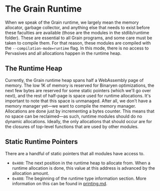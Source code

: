 # The Grain Runtime

When we speak of the Grain runtime, we largely mean the memory allocator, garbage collector, and anything else that needs to exist before these faculties are available (those are the modules in the stdlib/runtime folder). These are essential to all Grain programs, and some care must be taken to compile them. For that reason, these modules are compiled with the `--compilation-mode=runtime` flag. In this mode, there is no access to Pervasives and all allocations happen in the runtime heap.

## The Runtime Heap

Currently, the Grain runtime heap spans half a WebAssembly page of memory. The low 1K of memory is reserved for Binaryen optimizations, the next few bytes are reserved for some static pointers (which we'll go over next), and the rest of half-page is space used for runtime allocations. It's important to note that this space is unmanaged. After all, we don't have a memory manager yet—we want to compile the memory manager. Allocations are done just by incrementing a bytes counter. This means that no space can be reclaimed—as such, runtime modules should do no dynamic allocations. Ideally, the only allocations that should occur are for the closures of top-level functions that are used by other modules.

## Static Runtime Pointers

There are a handful of static pointers that all modules have access to.

- `0x400`: The next position in the runtime heap to allocate from. When a runtime allocation is done, this value at this address is advanced by the allocation amount.
- `0x408`: The beginning of the runtime type information section. More information on this can be found in [printing.md](./printing.md).
